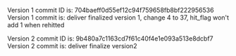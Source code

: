 Version 1 commit ID is: 704baeff0d55ef12c94f759658fb8bf222956536
Version 1 commit is: deliver finalized version 1, change 4 to 37, hit_flag won't add 1 when rehitted

Version 2 commit ID is: 9b480a7c1163cd7f61c40f4e1e093a513e8dcbf7
Version 2 commit is: deliver finalize version2